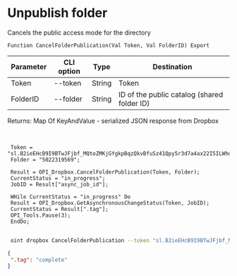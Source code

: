 ﻿---
sidebar_position: 2
---

# Unpublish folder
 Cancels the public access mode for the directory



`Function CancelFolderPublication(Val Token, Val FolderID) Export`

 | Parameter | CLI option | Type | Destination |
 |-|-|-|-|
 | Token | --token | String | Token |
 | FolderID | --folder | String | ID of the public catalog (shared folder ID) |

 
 Returns: Map Of KeyAndValue - serialized JSON response from Dropbox

<br/>




```bsl title="Code example"
 Token = "sl.B2ieEHcB9I9BTwJFjbf_MQtoZMKjGYgkpBqzQkvBfuSz41Qpy5r3d7a4ax22I5ILWhd9KLbN5L...";
 Folder = "5022319569";
 
 Result = OPI_Dropbox.CancelFolderPublication(Token, Folder);
 CurrentStatus = "in_progress";
 JobID = Result["async_job_id"];
 
 WHile CurrentStatus = "in_progress" Do
 Result = OPI_Dropbox.GetAsynchronousChangeStatus(Token, JobID);
 CurrentStatus = Result[".tag"];
 OPI_Tools.Pause(3);
 EndDo;
```
	


```sh title="CLI command example"
 
 oint dropbox CancelFolderPublication --token "sl.B2ieEHcB9I9BTwJFjbf_MQtoZMKjGYgkpBqzQkvBfuSz41Qpy5r3d7a4ax22I5ILWhd9KLbN5L..." --folder %folder%

```

```json title="Result"
{
 ".tag": "complete"
}
```
